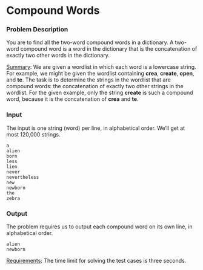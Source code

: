 # Compound Words

### Problem Description

You are to find all the two-word compound words in a dictionary. A two-word compound word is a word in the dictionary that is the concatenation of exactly two other words in the dictionary.

<u>Summary</u>: We are given a wordlist in which each word is a lowercase string. For example, we might be given the wordlist containing **crea**, **create**, **open**, and **te**. The task is to determine the strings in the wordlist that are compound words: the concatenation of exactly two other strings in the wordlist. For the given example, only the string **create** is such a compound word, because it is the concatenation of **crea** and **te**.

### Input

The input is one string (word) per line, in alphabetical order. We’ll get at
most 120,000 strings.

    a
    alien
    born
    less
    lien
    never
    nevertheless
    new
    newborn
    the
    zebra

### Output

The problem requires us to output each compound word on its own line, in
alphabetical order.

    alien
    newborn

<u>Requirements</u>: The time limit for solving the test cases is three seconds.
